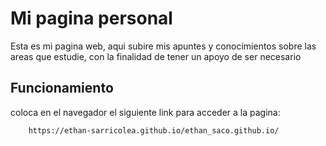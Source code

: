# Mi pagina personal


Esta es mi pagina web, aqui subire mis apuntes y conocimientos sobre las areas que estudie, con la finalidad de tener un apoyo de ser necesario

## Funcionamiento

coloca en el navegador el siguiente link para acceder a la pagina:

        https://ethan-sarricolea.github.io/ethan_saco.github.io/